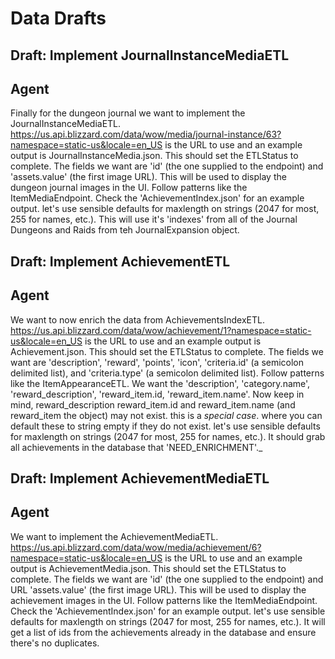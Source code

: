 # Data Drafts


## Draft: Implement JournalInstanceMediaETL
## Agent
Finally for the dungeon journal we want to implement the JournalInstanceMediaETL. https://us.api.blizzard.com/data/wow/media/journal-instance/63?namespace=static-us&locale=en_US is the URL to use and an example output is JournalInstanceMedia.json. This should set the ETLStatus to complete. The fields we want are 'id' (the one supplied to the endpoint) and 'assets.value' (the first image URL). This will be used to display the dungeon journal images in the UI. Follow patterns like the ItemMediaEndpoint. Check the 'AchievementIndex.json' for an example output. let's use sensible defaults for maxlength on strings (2047 for most, 255 for names, etc.). This will use it's 'indexes' from all of the Journal Dungeons and Raids from teh JournalExpansion object.

## Draft: Implement AchievementETL
## Agent
We want to now enrich the data from AchievementsIndexETL. https://us.api.blizzard.com/data/wow/achievement/1?namespace=static-us&locale=en_US is the URL to use and an example output is Achievement.json. This should set the ETLStatus to complete. The fields we want are 'description', 'reward', 'points', 'icon', 'criteria.id' (a semicolon delimited list), and 'criteria.type' (a semicolon delimited list). Follow patterns like the ItemAppearanceETL. We want the 'description', 'category.name', 'reward_description', 'reward_item.id, 'reward_item.name'. Now keep in mind, reward_description reward_item.id and reward_item.name (and reward_item the object) may not exist. this is a *special case*. where you can default these to string empty if they do not exist. let's use sensible defaults for maxlength on strings (2047 for most, 255 for names, etc.). It should grab all achievements in the database that 'NEED_ENRICHMENT'._

## Draft: Implement AchievementMediaETL
## Agent
We want to implement the AchievementMediaETL. https://us.api.blizzard.com/data/wow/media/achievement/6?namespace=static-us&locale=en_US is the URL to use and an example output is AchievementMedia.json. This should set the ETLStatus to complete. The fields we want are 'id' (the one supplied to the endpoint) and URL 'assets.value' (the first image URL). This will be used to display the achievement images in the UI. Follow patterns like the ItemMediaEndpoint. Check the 'AchievementIndex.json' for an example output. let's use sensible defaults for maxlength on strings (2047 for most, 255 for names, etc.). It will get a list of ids from the achievements already in the database and ensure there's no duplicates.
